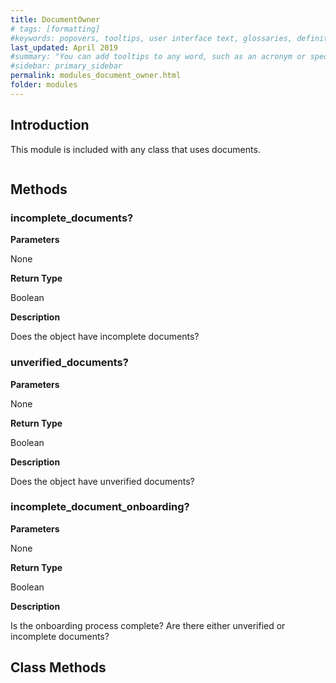 ```yaml
---
title: DocumentOwner
# tags: [formatting]
#keywords: popovers, tooltips, user interface text, glossaries, definitions
last_updated: April 2019
#summary: "You can add tooltips to any word, such as an acronym or specialized term. Tooltips work well for glossary definitions, because you don't have to keep repeating the definition, nor do you assume the reader already knows the word's meaning."
#sidebar: primary_sidebar
permalink: modules_document_owner.html
folder: modules
---
```


## Introduction

This module is included with any class that uses documents.

```ruby
```

## Methods

### incomplete_documents?

__Parameters__

None

__Return Type__

Boolean

__Description__

Does the object have incomplete documents?

### unverified_documents?

__Parameters__

None

__Return Type__

Boolean

__Description__

Does the object have unverified documents?

### incomplete_document_onboarding?

__Parameters__

None

__Return Type__

Boolean

__Description__

Is the onboarding process complete? Are there either unverified or incomplete documents?


## Class Methods
